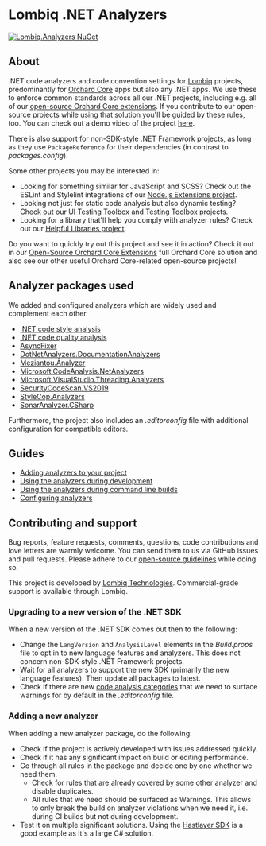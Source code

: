 # Lombiq .NET Analyzers

[![Lombiq.Analyzers NuGet](https://img.shields.io/nuget/v/Lombiq.Analyzers?label=Lombiq.Analyzers)](https://www.nuget.org/packages/Lombiq.Analyzers/)

## About

.NET code analyzers and code convention settings for [Lombiq](https://lombiq.com) projects, predominantly for [Orchard Core](https://orchardcore.net/) apps but also any .NET apps. We use these to enforce common standards across all our .NET projects, including e.g. all of our [open-source Orchard Core extensions](https://github.com/Lombiq/Open-Source-Orchard-Core-Extensions). If you contribute to our open-source projects while using that solution you'll be guided by these rules, too. You can check out a demo video of the project [here](https://www.youtube.com/watch?v=dtbGRi3Cezs).

There is also support for non-SDK-style .NET Framework projects, as long as they use `PackageReference` for their dependencies (in contrast to _packages.config_).

Some other projects you may be interested in:

- Looking for something similar for JavaScript and SCSS? Check out the ESLint and Stylelint integrations of our [Node.js Extensions project](https://github.com/Lombiq/NodeJs-Extensions).
- Looking not just for static code analysis but also dynamic testing? Check out our [UI Testing Toolbox](https://github.com/Lombiq/UI-Testing-Toolbox) and [Testing Toolbox](https://github.com/Lombiq/Testing-Toolbox) projects.
- Looking for a library that'll help you comply with analyzer rules? Check out our [Helpful Libraries project](https://github.com/Lombiq/Helpful-Libraries).

Do you want to quickly try out this project and see it in action? Check it out in our [Open-Source Orchard Core Extensions](https://github.com/Lombiq/Open-Source-Orchard-Core-Extensions) full Orchard Core solution and also see our other useful Orchard Core-related open-source projects!

## Analyzer packages used

We added and configured analyzers which are widely used and complement each other.

- [.NET code style analysis](https://docs.microsoft.com/en-us/dotnet/fundamentals/code-analysis/overview#code-style-analysis)
- [.NET code quality analysis](https://docs.microsoft.com/en-us/dotnet/fundamentals/code-analysis/overview#code-quality-analysis)
- [AsyncFixer](https://www.nuget.org/packages/AsyncFixer)
- [DotNetAnalyzers.DocumentationAnalyzers](https://www.nuget.org/packages/DotNetAnalyzers.DocumentationAnalyzers/)
- [Meziantou.Analyzer](https://www.nuget.org/packages/Meziantou.Analyzer/)
- [Microsoft.CodeAnalysis.NetAnalyzers](https://www.nuget.org/packages/Microsoft.CodeAnalysis.NetAnalyzers)
- [Microsoft.VisualStudio.Threading.Analyzers](https://www.nuget.org/packages/microsoft.visualstudio.threading.analyzers)
- [SecurityCodeScan.VS2019](https://www.nuget.org/packages/SecurityCodeScan.VS2019/)
- [StyleCop.Analyzers](https://www.nuget.org/packages/StyleCop.Analyzers/)
- [SonarAnalyzer.CSharp](https://www.nuget.org/packages/SonarAnalyzer.CSharp/)

Furthermore, the project also includes an _.editorconfig_ file with additional configuration for compatible editors.

## Guides

- [Adding analyzers to your project](Lombiq.Analyzers/Docs/AddingAnalyzers.md)
- [Using the analyzers during development](Lombiq.Analyzers/Docs/UsingAnalyzersDuringDevelopment.md)
- [Using the analyzers during command line builds](Lombiq.Analyzers/Docs/UsingAnalyzersDuringCommandLineBuilds.md)
- [Configuring analyzers](Lombiq.Analyzers/Docs/ConfiguringAnalyzers.md)

## Contributing and support

Bug reports, feature requests, comments, questions, code contributions and love letters are warmly welcome. You can send them to us via GitHub issues and pull requests. Please adhere to our [open-source guidelines](https://lombiq.com/open-source-guidelines) while doing so.

This project is developed by [Lombiq Technologies](https://lombiq.com/). Commercial-grade support is available through Lombiq.

### Upgrading to a new version of the .NET SDK

When a new version of the .NET SDK comes out then to the following:

- Change the `LangVersion` and `AnalysisLevel` elements in the _Build.props_ file to opt in to new language features and analyzers. This does not concern non-SDK-style .NET Framework projects.
- Wait for all analyzers to support the new SDK (primarily the new language features). Then update all packages to latest.
- Check if there are new [code analysis categories](https://docs.microsoft.com/en-us/dotnet/fundamentals/code-analysis/categories) that we need to surface warnings for by default in the _.editorconfig_ file.

### Adding a new analyzer

When adding a new analyzer package, do the following:

- Check if the project is actively developed with issues addressed quickly.
- Check if it has any significant impact on build or editing performance.
- Go through all rules in the package and decide one by one whether we need them.
  - Check for rules that are already covered by some other analyzer and disable duplicates.
  - All rules that we need should be surfaced as Warnings. This allows to only break the build on analyzer violations when we need it, i.e. during CI builds but not during development.
- Test it on multiple significant solutions. Using the [Hastlayer SDK](https://github.com/Lombiq/Hastlayer-SDK) is a good example as it's a large C# solution.
